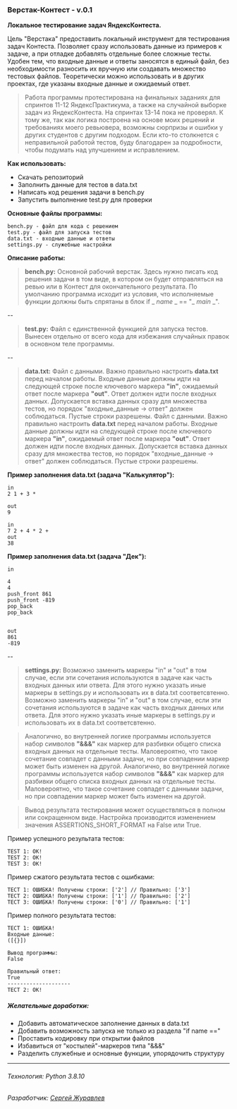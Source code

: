 ### Верстак-Контест - v.0.1
**Локальное тестирование задач ЯндексКонтеста.**

Цель "Верстака" предоставить локальный инструмент для тестирования задач Контеста. Позволяет сразу использовать данные из примеров к задаче, а при отладке добавлять отдельные более сложные тесты. Удобен тем, что входные данные и ответы заносятся в единый файл, без необходимости разносить их вручную или создавать множество тестовых файлов. Теоретически можно использовать и в других проектах, где указаны входные данные и ожидаемый ответ.

> Работа программы протестирована на финальных заданиях для спринтов 11-12 ЯндексПрактикума, а также на случайной выборке задач из ЯндексКонтеста. На спринтах 13-14 пока не проверял. К тому же, так как логика построена на основе моих решений и требованиях моего ревьювера, возможны сюрпризы и ошибки у других студентов с другим подходом. Если кто-то столкнется с неправильной работой тестов, буду благодарен за подробности, чтобы подумать над улучшением и исправлением.

**Как использовать:**
- Скачать репозиторий
- Заполнить данные для тестов в data.txt
- Написать код решения задачи в bench.ру
- Запустить выполнение test.ру для проверки

**Основные файлы программы:**
```
bench.py - файл для кода с решением
test.py - файл для запуска тестов
data.txt - входные данные и ответы
settings.py - служебные настройки
```
**Описание работы:**
>**bench.pу:**
Основной рабочий верстак. Здесь нужно писать код решения задачи в том виде, в котором он будет отправляться на ревью или в Контест для окончательного результата. По умолчанию программа исходит из условия, что исполняемые функции должны быть спрятаны в блок if _ _name_ _ == "_ _main_ _".

--

>**test.pу:**
Файл с единственной функцией для запуска тестов. Вынесен отдельно от всего кода для избежания случайных правок в основном теле программы.

--

>**data.txt:**
Файл с данными. Важно правильно настроить **data.txt** перед началом работы. Входные данные должны идти на следующей строке после ключевого маркера **"in"**, ожидаемый ответ после маркера **"out"**. Ответ должен идти после входных данных. Допускается вставка данных сразу для множества тестов, но порядок "входные_данные -> ответ" должен соблюдаться. Пустые строки разрешены.
Файл с данными. Важно правильно настроить **data.txt** перед началом работы. Входные данные должны идти на следующей строке после ключевого маркера **"in"**, ожидаемый ответ после маркера **"out"**. Ответ должен идти после входных данных. Допускается вставка данных сразу для множества тестов, но порядок "входные_данные -> ответ" должен соблюдаться. Пустые строки разрешены.

**Пример заполнения data.txt (задача "Калькулятор"):**
```
in
2 1 + 3 *

out
9

in
7 2 + 4 * 2 +
out
38
```
**Пример заполнения data.txt (задача "Дек"):**
```
in

4
4
push_front 861
push_front -819
pop_back
pop_back


out
861
-819
```
--
>**settings.pу:**
Возможно заменить маркеры "in" и "out" в том случае, если эти сочетания используются в задаче как часть входных данных или ответа. Для этого нужно указать иные маркеры в settings.pу и использовать их в data.txt соответсвтенно.
Возможно заменить маркеры "in" и "out" в том случае, если эти сочетания используются в задаче как часть входных данных или ответа. Для этого нужно указать иные маркеры в settings.pу и использовать их в data.txt соответсвтенно.

>Аналогично, во внутренней логике программы используется набор символов **"&&&"** как маркер для разбивки общего списка входных данных на отдельные тесты. Маловероятно, что такое сочетание совпадет с данными задачи, но при совпадении маркер может быть изменен на другой.
>Аналогично, во внутренней логике программы используется набор символов **"&&&"** как маркер для разбивки общего списка входных данных на отдельные тесты. Маловероятно, что такое сочетание совпадет с данными задачи, но при совпадении маркер может быть изменен на другой.

> Вывод результата тестирования может осуществляться в полном или сокращенном виде. Настройка  производится изменением значения ASSERTIONS_SHORT_FORMAT на False или True.

Пример успешного результата тестов:
```
TEST 1: ОК!
TEST 2: ОК!
TEST 3: ОК!
```

Пример сжатого результата тестов с ошибками:
```
ТЕСТ 1: ОШИБКА! Получены строки: ['2'] // Правильно: ['3']
ТЕСТ 2: ОШИБКА! Получены строки: ['1'] // Правильно: ['2']
ТЕСТ 3: ОШИБКА! Получены строки: ['0'] // Правильно: ['1']
```

Пример полного результата тестов:
```
ТЕСТ 1: ОШИБКА!
Входные данные:
([{}])

Вывод программы:
False

Правильный ответ:
True
--------------------
ТЕСТ 2: ОК!
```

##### Желательные доработки:
- Добавить автоматическое заполнение данных в data.txt
- Добавить возможность запуска не только из раздела "if name =="
- Проставить кодировку при открытии файлов
- Избавиться от "костылей"-маркеров типа "&&&"
- Разделить служебные и основные функции, упорядочить структуру

---
###### Технология: Python 3.8.10
###### Разработчик: [Сергей Журавлев](https://github.com/geocrane)
